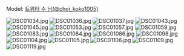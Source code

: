 ﻿---
dddd: 2023.12.30 코페
nickname: 수
sns_type: x
sns_id: choi_koko1005
---

Model: <a href="https://x.com/choi_koko1005" target="_blank">트위터 수 님(@choi_koko1005)</a>

![DSC01034.jpg](/assets/img/2023/12-30/DSC01034.jpg)
![DSC01036.jpg](/assets/img/2023/12-30/DSC01036.jpg)
![DSC01037.jpg](/assets/img/2023/12-30/DSC01037.jpg)
![DSC01043.jpg](/assets/img/2023/12-30/DSC01043.jpg)
![DSC01045.jpg](/assets/img/2023/12-30/DSC01045.jpg)
![DSC01053.jpg](/assets/img/2023/12-30/DSC01053.jpg)
![DSC01057.jpg](/assets/img/2023/12-30/DSC01057.jpg)
![DSC01059.jpg](/assets/img/2023/12-30/DSC01059.jpg)
![DSC01083.jpg](/assets/img/2023/12-30/DSC01083.jpg)
![DSC01084.jpg](/assets/img/2023/12-30/DSC01084.jpg)
![DSC01086.jpg](/assets/img/2023/12-30/DSC01086.jpg)
![DSC01098.jpg](/assets/img/2023/12-30/DSC01098.jpg)
![DSC01104.jpg](/assets/img/2023/12-30/DSC01104.jpg)
![DSC01105.jpg](/assets/img/2023/12-30/DSC01105.jpg)
![DSC01106.jpg](/assets/img/2023/12-30/DSC01106.jpg)
![DSC01109.jpg](/assets/img/2023/12-30/DSC01109.jpg)
![DSC01119.jpg](/assets/img/2023/12-30/DSC01119.jpg)

